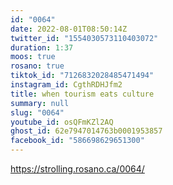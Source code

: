 ```yaml
---
id: "0064"
date: 2022-08-01T08:50:14Z
twitter_id: "1554030573110403072"
duration: 1:37
moos: true
rosano: true
tiktok_id: "7126832028485471494"
instagram_id: CgthRDHJfm2
title: when tourism eats culture
summary: null
slug: "0064"
youtube_id: osQFmKZl2AQ
ghost_id: 62e7947014763b0001953857
facebook_id: "586698629651300"
---
```

https://strolling.rosano.ca/0064/
